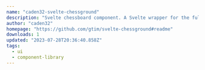 ```yaml
---
name: "caden32-svelte-chessground"
description: "Svelte chessboard component. A Svelte wrapper for the full-featured Chessground chess UI."
author: "caden32"
homepage: "https://github.com/gtim/svelte-chessground#readme"
downloads: 1
updated: "2023-07-28T20:36:40.858Z"
tags: 
  - ui
  - component-library
---
```


